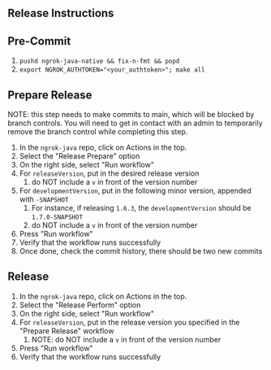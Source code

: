 Release Instructions
--------------------

Pre-Commit
----------
1. `pushd ngrok-java-native && fix-n-fmt && popd`
1. `export NGROK_AUTHTOKEN="<your_authtoken>"; make all`

Prepare Release
---------------
NOTE: this step needs to make commits to main, which will be blocked by branch controls. You will
need to get in contact with an admin to temporarily remove the branch control while completing this step.

1. In the `ngrok-java` repo, click on Actions in the top.
1. Select the "Release Prepare" option
1. On the right side, select "Run workflow"
1. For `releaseVersion`, put in the desired release version
   1. do NOT include a `v` in front of the version number
1. For `developmentVersion`, put in the following minor version, appended with `-SNAPSHOT`
   1. For instance, if releasing `1.6.3`, the `developmentVersion` should be `1.7.0-SNAPSHOT`
   1. do NOT include a `v` in front of the version number
1. Press "Run workflow"
1. Verify that the workflow runs successfully
1. Once done, check the commit history, there should be two new commits

Release
-------

1. In the `ngrok-java` repo, click on Actions in the top.
1. Select the "Release Perform" option
1. On the right side, select "Run workflow"
1. For `releaseVersion`, put in the release version you specified in the "Prepare Release" workflow
   1. NOTE: do NOT include a `v` in front of the version number
1. Press "Run workflow"
1. Verify that the workflow runs successfully
